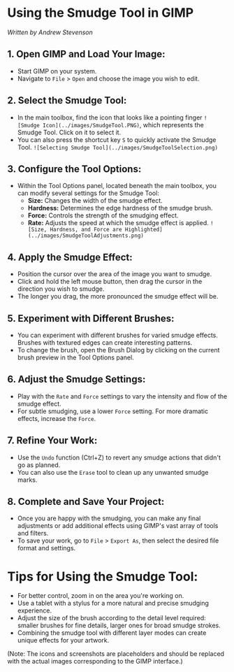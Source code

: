 # Using the Smudge Tool in GIMP
*Written by Andrew Stevenson*

## 1. Open GIMP and Load Your Image:

- Start GIMP on your system.
- Navigate to `File` > `Open` and choose the image you wish to edit.

## 2. Select the Smudge Tool:

- In the main toolbox, find the icon that looks like a pointing finger `![Smudge Icon](../images/SmudgeTool.PNG)`, which represents the Smudge Tool. Click on it to select it.
- You can also press the shortcut key `S` to quickly activate the Smudge Tool.
`![Selecting Smudge Tool](../images/SmudgeToolSelection.png)`

## 3. Configure the Tool Options:

- Within the Tool Options panel, located beneath the main toolbox, you can modify several settings for the Smudge Tool:
  - **Size:** Changes the width of the smudge effect.
  - **Hardness:** Determines the edge hardness of the smudge brush.
  - **Force:** Controls the strength of the smudging effect.
  - **Rate:** Adjusts the speed at which the smudge effect is applied.
`![Size, Hardness, and Force are Highlighted](../images/SmudgeToolAdjustments.png)`

## 4. Apply the Smudge Effect:

- Position the cursor over the area of the image you want to smudge.
- Click and hold the left mouse button, then drag the cursor in the direction you wish to smudge.
- The longer you drag, the more pronounced the smudge effect will be.

## 5. Experiment with Different Brushes:

- You can experiment with different brushes for varied smudge effects. Brushes with textured edges can create interesting patterns.
- To change the brush, open the Brush Dialog by clicking on the current brush preview in the Tool Options panel.

## 6. Adjust the Smudge Settings:

- Play with the `Rate` and `Force` settings to vary the intensity and flow of the smudge effect.
- For subtle smudging, use a lower `Force` setting. For more dramatic effects, increase the `Force`.

## 7. Refine Your Work:

- Use the `Undo` function (Ctrl+Z) to revert any smudge actions that didn't go as planned.
- You can also use the `Erase` tool to clean up any unwanted smudge marks.

## 8. Complete and Save Your Project:

- Once you are happy with the smudging, you can make any final adjustments or add additional effects using GIMP's vast array of tools and filters.
- To save your work, go to `File` > `Export As`, then select the desired file format and settings.

# Tips for Using the Smudge Tool:

- For better control, zoom in on the area you're working on.
- Use a tablet with a stylus for a more natural and precise smudging experience.
- Adjust the size of the brush according to the detail level required: smaller brushes for fine details, larger ones for broad smudge strokes.
- Combining the smudge tool with different layer modes can create unique effects for your artwork.

(Note: The icons and screenshots are placeholders and should be replaced with the actual images corresponding to the GIMP interface.)
